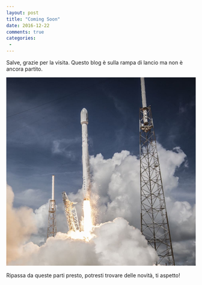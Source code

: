 ```yaml
---
layout: post
title: "Coming Soon"
date: 2016-12-22
comments: true
categories:
 -
---
```


Salve, grazie per la visita. 
Questo blog è sulla rampa di lancio ma non è ancora partito. 

![rocket](public/img/rocket.jpg)

Ripassa da queste parti presto, potresti trovare delle novità, ti aspetto!